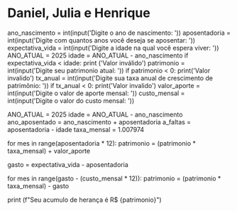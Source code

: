 # Daniel, Julia e Henrique

ano_nascimento = int(input('Digite o ano de nascimento: '))
aposentadoria =  int(input('Digite  com quantos anos você deseja se aposentar: '))
expectativa_vida = int(input('Digite a idade na qual você espera viver: '))
ANO_ATUAL = 2025
idade = ANO_ATUAL - ano_nascimento
if expectativa_vida < idade:
    print ('Valor inválido')
patrimonio = int(input('Digite seu patrimonio atual: '))
if patrimonio < 0:
    print('Valor invalido')
tx_anual = int(input('Digite sua taxa anual de crescimento de patrimônio: '))
if tx_anual < 0:
    print('Valor invalido')
valor_aporte = int(input('Digite o valor de aporte mensal: '))
custo_mensal = int(input('Digite o valor do custo mensal: '))


ANO_ATUAL = 2025
idade = ANO_ATUAL - ano_nascimento
ano_aposentado = ano_nascimento + aposentadoria
a_faltas = aposentadoria - idade
taxa_mensal = 1.007974


for mes in range(aposentadoria * 12):
    patrimonio = (patrimonio * taxa_mensal) + valor_aporte
    


gasto = expectativa_vida - aposentadoria

for mes in range(gasto - (custo_mensal * 12)):
    patrimonio = (patrimonio * taxa_mensal) - gasto

print (f"Seu acumulo de herança é R$ {patrimonio}")